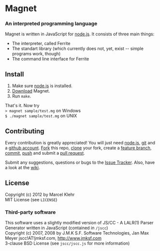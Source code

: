 #  Magnet
### An interpreted programming language

Magnet is written in JavaScript for [node.js](http://nodejs.org/). It consists of three main things:

 * The interpreter, called Ferrite
 * The standart library (which currently does not, yet, exist -- simple programs work, though)
 * The command line interface for Ferrite

## Install
1. Make sure [node.js](http://nodejs.org/) is installed.
1. [Download](https://github.com/marcelklehr/magnet/zipball/master) Magnet.
2. Run `make`.

That's it. Now try  
`> magnet sample/test.mg` on Windows  
`$ ./magnet sample/test.mg` on UNIX

## Contributing
Every contribution is greatly appreciated! You will just need [node.js](http://nodejs.org/), [git](http://git-scm.com) and a [github account](https://github.com/signup/free). [Fork](http://help.github.com/fork-a-repo/) this repo, [clone](http://git-scm.com/docs/git-clone) your fork, create a [feature branch](https://www.google.com/search?q=git+feature+branches), [commit](http://git-scm.com/docs/git-commit), [push](http://git-scm.com/docs/git-push) and submit a [pull request](http://help.github.com/send-pull-requests/).

Submit any suggestions, questions or bugs to the [Issue Tracker](http://github.com/marcelklehr/magnet/issues). Also, have a look at the [wiki](http://github.com/marcelklehr/magnet/wiki).

## License
Copyright (c) 2012 by Marcel Klehr  
MIT License (see `LICENSE`)

### Third-party software
This software uses a slightly modified version of JS/CC - A LALR(1) Parser Generator written in JavaScript (contained in `/jscc`)  
Copyright (c) 2007, 2008 by J.M.K S.F. Software Technologies, Jan Max Meyer jscc!AT!jmksf.com, http://www.jmksf.com  
3-clause BSD License (see `jscc/jscc.js` for more information)